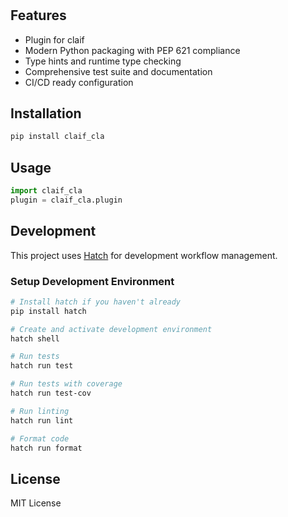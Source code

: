 # 



## Features

- Plugin for claif
- Modern Python packaging with PEP 621 compliance
- Type hints and runtime type checking
- Comprehensive test suite and documentation
- CI/CD ready configuration

## Installation

```bash
pip install claif_cla
```

## Usage

```python
import claif_cla
plugin = claif_cla.plugin
```

## Development

This project uses [Hatch](https://hatch.pypa.io/) for development workflow management.

### Setup Development Environment

```bash
# Install hatch if you haven't already
pip install hatch

# Create and activate development environment
hatch shell

# Run tests
hatch run test

# Run tests with coverage
hatch run test-cov

# Run linting
hatch run lint

# Format code
hatch run format
```

## License

MIT License 